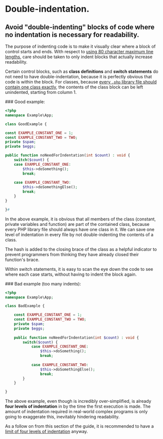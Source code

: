 # Double-indentation.

## Avoid "double-indenting" blocks of code where no indentation is necessary for readability.

The purpose of indenting code is to make it visually clear where a block of control starts and ends. With respect to [using 80 character maximum line lengths][line-length], care should be taken to only indent blocks that actually increase readability.

Certain control blocks, such as **class definitions** and **switch statements** do not need to have double-indentation, because it is perfectly obvious that code is within the block. For classes, because [every `.php` library file should contain one class exactly][side-effects], the contents of the class block can be left unindented, starting from column 1.

### Good example:

```php
<?php
namespace Example\App;

class GoodExample {

const EXAMPLE_CONSTANT_ONE = 1;
const EXAMPLE_CONSTANT_TWO = TWO;
private $spam;
private $eggs;

public function noNeedForIndentation(int $count) : void {
	switch($count) {
	case EXAMPLE_CONSTANT_ONE:
		$this->doSomething();
		break;
		
	case EXAMPLE_CONSTANT_TWO:
		$this->doSomethingElse();
		break;
	}
}

}#
```

In the above example, it is obvious that all members of the class (constant, private variables and function) are part of the contained class, because every PHP library file should always have one class in it. We can save one level of indentation in every file by not double-indenting the contents of a class.

The hash is added to the closing brace of the class as a helpful indicator to prevent programmers from thinking they have already closed their function's brace.

Within switch statements, it is easy to scan the eye down the code to see where each case starts, without having to indent the block again.

### Bad example (too many indents):

```php
<?php
namespace Example\App;

class BadExample {

	const EXAMPLE_CONSTANT_ONE = 1;
	const EXAMPLE_CONSTANT_TWO = TWO;
	private $spam;
	private $eggs;
	
	public function noNeedForIndentation(int $count) : void {
		switch($count) {
			case EXAMPLE_CONSTANT_ONE:
				$this->doSomething();
				break;
				
			case EXAMPLE_CONSTANT_TWO:
				$this->doSomethingElse();
				break;
		}
	}

}
```

The above example, even though is incredibly over-simplified, is already **four levels of indentation** in by the time the first execution is made. The amount of indentation required in real-world complex programs is only going to exaggerate this, inevitably hindering readability.

As a follow on from this section of the guide, it is recommended to have a [limit of four levels of indentation][limit-indentation] anyway.

[line-length]: line-length.md
[side-effects]: styleguide/general/side-effects.md
[limit-indentation]: limit-indentation.md
